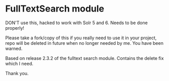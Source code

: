 # FullTextSearch module

DON'T use this, hacked to work with Solr 5 and 6. Needs to be done properly!

Please take a fork/copy of this if you really need to use it in your project, repo will be deleted in future when
no longer needed by me. You have been warned.

Based on release 2.3.2 of the fulltext search module. Contains the delete fix which I need.

Thank you.

